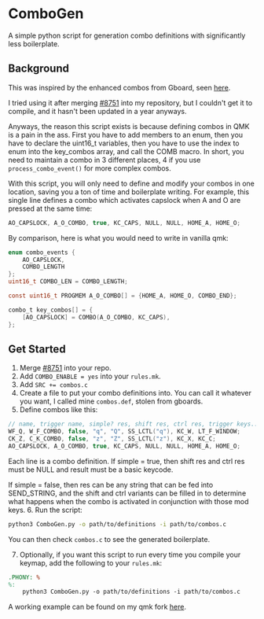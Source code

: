 # ComboGen

A simple python script for generation combo definitions with significantly less boilerplate.

## Background

This was inspired by the enhanced combos from Gboard, seen [here](http://combos.gboards.ca/).

I tried using it after merging [#8751](https://github.com/qmk/qmk_firmware/pull/8591) into my repository, but I couldn't get it to compile, and it hasn't been updated in a year anyways.

Anyways, the reason this script exists is because defining combos in QMK is a pain in the ass. First you have to add members to an enum, then you have to declare the uint16_t variables, then you have to use the index to enum into the key_combos array, and call the COMB macro. 
In short, you need to maintain a combo in 3 different places, 4 if you use ``process_combo_event()`` for more complex combos.

With this script, you will only need to define and modify your combos in one location, saving you a ton of time and boilerplate writing.
For example, this single line defines a combo which activates capslock when A and O are pressed at the same time:
```c
AO_CAPSLOCK, A_O_COMBO, true, KC_CAPS, NULL, NULL, HOME_A, HOME_O;
```

By comparison, here is what you would need to write in vanilla qmk:
```c
enum combo_events {
	AO_CAPSLOCK,
	COMBO_LENGTH
};
uint16_t COMBO_LEN = COMBO_LENGTH;

const uint16_t PROGMEM A_O_COMBO[] = {HOME_A, HOME_O, COMBO_END};

combo_t key_combos[] = {
	[AO_CAPSLOCK] = COMBO(A_O_COMBO, KC_CAPS),
};
```

## Get Started

1. Merge [#8751](https://github.com/qmk/qmk_firmware/pull/8591) into your repo.
2. Add ``COMBO_ENABLE = yes`` into your ``rules.mk``.
3. Add ``SRC += combos.c``
4. Create a file to put your combo definitions into. You can call it whatever you want, I called mine ``combos.def``, stolen from gboards.
5. Define combos like this:
```c
// name, trigger name, simple? res, shift res, ctrl res, trigger keys...
WF_Q, W_F_COMBO, false, "q", "Q", SS_LCTL("q"), KC_W, LT_F_WINDOW;
CK_Z, C_K_COMBO, false, "z", "Z", SS_LCTL("z"), KC_X, KC_C;
AO_CAPSLOCK, A_O_COMBO, true, KC_CAPS, NULL, NULL, HOME_A, HOME_O;
```
Each line is a combo definition. If simple = true, then shift res and ctrl res must be NULL and result must be a basic keycode.

If simple = false, then res can be any string that can be fed into SEND_STRING, and the shift and ctrl variants can be filled in to determine what happens when the combo is activated in conjunction with those mod keys.
6. Run the script:
```bash
python3 ComboGen.py -o path/to/definitions -i path/to/combos.c
```
You can then check ``combos.c`` to see the generated boilerplate.

7. Optionally, if you want this script to run every time you compile your keymap, add the following to your ``rules.mk``:
```makefile
.PHONY: %
%:
    python3 ComboGen.py -o path/to/definitions -i path/to/combos.c
```

A working example can be found on my qmk fork [here](https://github.com/ZenghaoWang/qmk_firmware/tree/dev_zenghao/users/ZenghaoWang).

